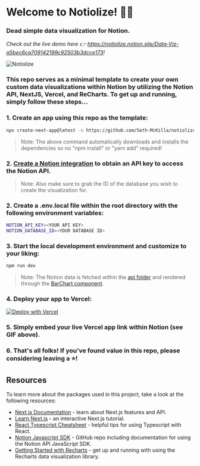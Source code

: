 # Welcome to Notiolize! 🙋‍♂️
### Dead simple data visualization for Notion.
*Check out the live demo here 👉 https://notiolize.notion.site/Data-Viz-a5bec6ca709142199c92503b3dcce173!*

![Notiolize](https://user-images.githubusercontent.com/63591760/149818667-b34765cd-f8a7-4bf0-b8d8-866771104a01.gif)

### This repo serves as a minimal template to create your own custom data visualizations within Notion by utilizing the Notion API, NextJS, Vercel, and ReCharts. To get up and running, simply follow these steps...

### 1. Create an app using this repo as the template:
```bash
npx create-next-app@latest -e https://github.com/Seth-McKilla/notiolize
```
>Note: The above command automatically downloads and installs the dependencies so no "npm install" or "yarn add" required!

### 2. [Create a Notion integration](https://developers.notion.com/docs/getting-started) to obtain an API key to access the Notion API.
>Note: Also make sure to grab the ID of the database you wish to create the visualization for.

### 2. Create a .env.local file within the root directory with the following environment variables:
```bash
NOTION_API_KEY=<YOUR API KEY>
NOTION_DATABASE_ID=<YOUR DATABASE ID>
```

### 3. Start the local development environment and customize to your liking:
```bash
npm run dev
```
>Note: The Notion data is fetched within the [api folder](./pages/api/notion.ts) and rendered through the [BarChart component](./components/BarChart/index.tsx).

### 4. Deploy your app to Vercel:
[![Deploy with Vercel](https://vercel.com/button)](https://vercel.com/new/clone?repository-url=https%3A%2F%2Fgithub.com%2FSeth-McKilla%2Fnotiolize&env=NOTION_API_KEY,NOTION_DATABASE_ID)

### 5. Simply embed your live Vercel app link within Notion (see GIF above).

### 6. That's all folks! If you've found value in this repo, please considering leaving a ⭐!

## Resources
To learn more about the packages used in this project, take a look at the following resources:

- [Next.js Documentation](https://nextjs.org/docs) - learn about Next.js features and API.
- [Learn Next.js](https://nextjs.org/learn) - an interactive Next.js tutorial.
- [React Typescript Cheatsheet](https://react-typescript-cheatsheet.netlify.app/docs/basic/setup/) - helpful tips for using Typescript with React.
- [Notion Javascript SDK](https://github.com/makenotion/notion-sdk-js) - GitHub repo including documentation for using the Notion API JavaScript SDK.
- [Getting Started with Recharts](https://recharts.org/en-US/guide) - get up and running with using the Recharts data visualization library.
